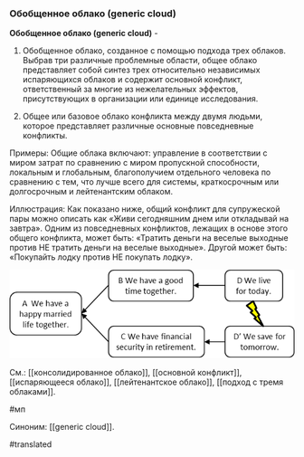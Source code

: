 ### Обобщенное облако (generic cloud)

**Обобщенное облако (generic cloud)** -

1. Обобщенное облако, созданное с помощью подхода трех облаков. Выбрав три различные проблемные области, общее облако представляет собой синтез трех относительно независимых испаряющихся облаков и содержит основной конфликт, ответственный за многие из нежелательных эффектов, присутствующих в организации или единице исследования.

2. Общее или базовое облако конфликта между двумя людьми, которое представляет различные основные повседневные конфликты.

Примеры: Общие облака включают: управление в соответствии с миром затрат по сравнению с миром пропускной способности, локальным и глобальным, благополучием отдельного человека по сравнению с тем, что лучше всего для системы, краткосрочным или долгосрочным и лейтенантским облаком.

Иллюстрация: Как показано ниже, общий конфликт для супружеской пары можно описать как «Живи сегодняшним днем или откладывай на завтра». Одним из повседневных конфликтов, лежащих в основе этого общего конфликта, может быть: «Тратить деньги на веселые выходные против НЕ тратить деньги на веселые выходные». Другой может быть: «Покупайть лодку против НЕ покупать лодку».

![](images/image8.png)

См.: [[консолидированное облако]], [[основной конфликт]], [[испаряющееся облако]], [[лейтенантское облако]], [[подход с тремя облаками]].

#мп

Синоним: [[generic cloud]].

#translated
